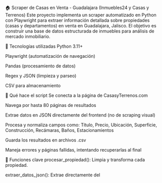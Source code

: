 🏠 Scraper de Casas en Venta - Guadalajara (Inmuebles24 y Casas y Terrenos)
Este proyecto implementa un scraper automatizado en Python con Playwright para extraer información detallada sobre propiedades (casas y departamentos) en venta en Guadalajara, Jalisco. El objetivo es construir una base de datos estructurada de inmuebles para análisis de mercado inmobiliario.

🔧 Tecnologías utilizadas
Python 3.11+

Playwright (automatización de navegación)

Pandas (procesamiento de datos)

Regex y JSON (limpieza y parseo)

CSV para almacenamiento

📄 Qué hace el script
Se conecta a la página de CasasyTerrenos.com

Navega por hasta 80 páginas de resultados

Extrae datos en JSON directamente del frontend (no de scraping visual)

Procesa y normaliza campos como:
Título, Precio, Ubicación, Superficie, Construcción, Recámaras, Baños, Estacionamientos

Guarda los resultados en archivos .csv

Maneja errores y páginas fallidas, intentando recuperarlas al final

🧠 Funciones clave
procesar_propiedad(): Limpia y transforma cada propiedad.

extraer_datos_json(): Extrae directamente del <script> embebido en la web.

procesar_pagina(): Implementa retry inteligente y espera aleatoria.

recuperar_paginas_fallidas(): Intenta rescatar propiedades que fallaron en el primer scraping.
